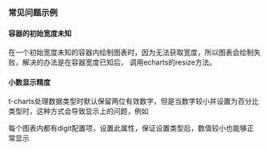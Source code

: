 ### 常见问题示例

#### 容器的初始宽度未知

在一个初始宽度未知的容器内绘制图表时，因为无法获取宽度，所以图表会绘制失败，解决的办法是在容器宽度已知后，
调用echarts的resize方法。

<vuep template="#container-width"></vuep>

<script v-pre type="text/x-template" id="container-width">
<template>
  <el-tabs type="border-card" v-model="activeName">
    <el-tab-pane label="用户管理" name="1"> <!-- name 中的数字对应chart的ref -->
      <ve-line :data="chartData" ref="chart1"></ve-line>
    </el-tab-pane>
    <el-tab-pane label="配置管理" name="2">
      <ve-line :data="chartData" ref="chart2"></ve-line>
    </el-tab-pane>
    <el-tab-pane label="角色管理" name="3">
      <ve-line :data="chartData" ref="chart3"></ve-line>
    </el-tab-pane>
    <el-tab-pane label="定时任务" name="4">
      <ve-line :data="chartData" ref="chart4"></ve-line>
    </el-tab-pane>
  </el-tabs>
</template>

<script>
  module.exports = {
    data () {
      return {
        activeName: '1'
      }
    },
    created: function () {
      this.chartData = {
        columns: ['日期', '销售额-1季度'],
        rows: [
          { '日期': '1月1日', '销售额-1季度': 1523 },
          { '日期': '1月2日', '销售额-1季度': 1223 },
          { '日期': '1月3日', '销售额-1季度': 2123 },
          { '日期': '1月4日', '销售额-1季度': 4123 },
          { '日期': '1月5日', '销售额-1季度': 3123 },
          { '日期': '1月6日', '销售额-1季度': 7123 }
        ]
      }
    },
    watch: {
      activeName (v) {
        this.$nextTick(_ => {
          this.$refs[`chart${v}`].echarts.resize()
        })
      }
    }
  }
</script>
</script>

#### 小数显示精度

t-charts处理数据类型时默认保留两位有效数字，但是当数字较小并设置为百分比类型时，这种方式会导致显示上的问题，例如

<vuep template="#error-digit"></vuep>

<script v-pre type="text/x-template" id="error-digit">
<template>
  <ve-line :data="chartData" :settings="chartSettings">
  </ve-line>
</template>

<script>
  module.exports = {
    created: function () {
      this.chartData = {
        columns: ['日期', 'value'],
        rows: [
          { '日期': '1月1日', 'value': 0.00001 },
          { '日期': '1月2日', 'value': 0.00002 },
          { '日期': '1月3日', 'value': 0.00003 },
          { '日期': '1月4日', 'value': 0.00004 },
          { '日期': '1月5日', 'value': 0.00005 },
          { '日期': '1月6日', 'value': 0.00006 }
        ]
      },
      this.chartSettings = {
        yAxisType: ['percent']
      }
    }
  }
</script>
</script>

每个图表内都有digit配置项，设置此属性，保证设置类型后，数值较小也能够正常显示

<vuep template="#true-digit"></vuep>

<script v-pre type="text/x-template" id="true-digit">
<template>
  <ve-line :data="chartData" :settings="chartSettings">
  </ve-line>
</template>

<script>
  module.exports = {
    created: function () {
      this.chartData = {
        columns: ['日期', 'value'],
        rows: [
          { '日期': '1月1日', 'value': 0.00001 },
          { '日期': '1月2日', 'value': 0.00002 },
          { '日期': '1月3日', 'value': 0.00003 },
          { '日期': '1月4日', 'value': 0.00004 },
          { '日期': '1月5日', 'value': 0.00005 },
          { '日期': '1月6日', 'value': 0.00006 }
        ]
      },
      this.chartSettings = {
        yAxisType: ['percent'],
        digit: 3
      }
    }
  }
</script>
</script>

